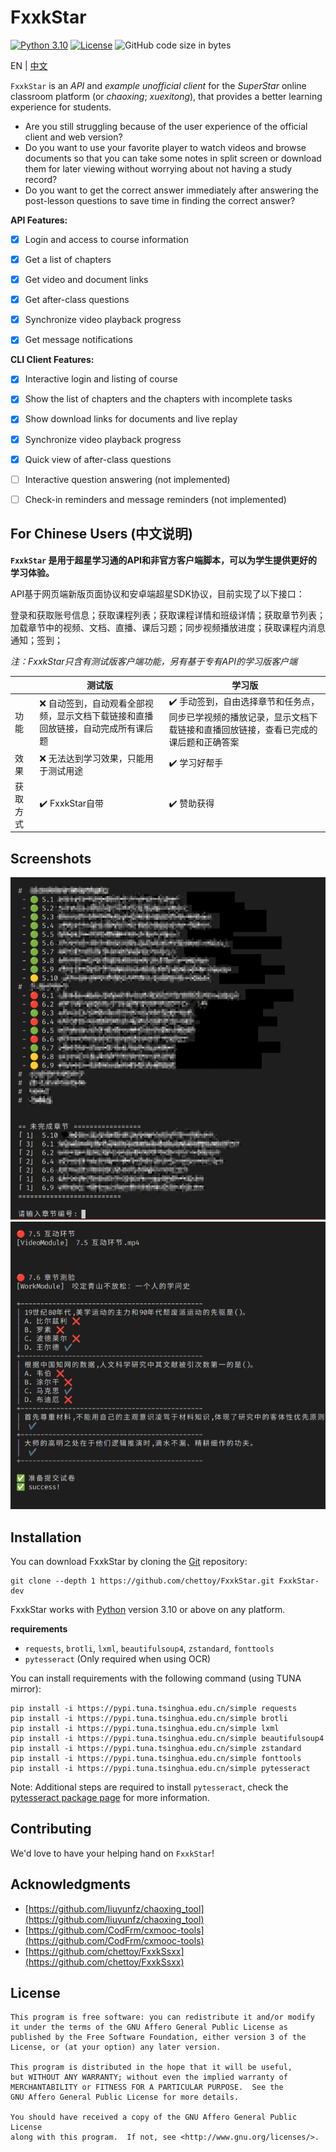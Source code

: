 # FxxkStar

[![Python 3.10](https://img.shields.io/badge/python-v3.10-blue)](https://www.python.org/) [![License](https://img.shields.io/github/license/chettoy/FxxkStar)](https://raw.githubusercontent.com/chettoy/FxxkStar/main/LICENSE) ![GitHub code size in bytes](https://img.shields.io/github/languages/code-size/chettoy/FxxkStar)

EN | [中文](#for-chinese-users-%E4%B8%AD%E6%96%87%E8%AF%B4%E6%98%8E)

`FxxkStar` is an *API* and *example unofficial client* for the *SuperStar* online classroom platform (or *chaoxing*; *xuexitong*), that provides a better learning experience for students. 

- Are you still struggling because of the user experience of the official client and web version?
- Do you want to use your favorite player to watch videos and browse documents so that you can take some notes in split screen or download them for later viewing without worrying about not having a study record?
- Do you want to get the correct answer immediately after answering the post-lesson questions to save time in finding the correct answer?

**API Features:**

- [x] Login and access to course information

- [x] Get a list of chapters

- [x] Get video and document links

- [x] Get after-class questions

- [x] Synchronize video playback progress

- [x] Get message notifications


**CLI Client Features:**

- [x] Interactive login and listing of course
- [x] Show the list of chapters and the chapters with incomplete tasks
- [x] Show download links for documents and live replay
- [x] Synchronize video playback progress
- [x] Quick view of after-class questions
- [ ] Interactive question answering (not implemented)
- [ ] Check-in reminders and message reminders (not implemented)



## For Chinese Users (中文说明)

**`FxxkStar` 是用于超星学习通的API和非官方客户端脚本，可以为学生提供更好的学习体验。**

API基于网页端新版页面协议和安卓端超星SDK协议，目前实现了以下接口：

登录和获取账号信息；获取课程列表；获取课程详情和班级详情；获取章节列表；加载章节中的视频、文档、直播、课后习题；同步视频播放进度；获取课程内消息通知；签到；



*注：FxxkStar只含有测试版客户端功能，另有基于专有API的学习版客户端*

|          | 测试版                                                       | 学习版                                                       |
| -------- | ------------------------------------------------------------ | ------------------------------------------------------------ |
| 功能     | ❌ 自动签到，自动观看全部视频，显示文档下载链接和直播回放链接，自动完成所有课后题 | ✔️ 手动签到，自由选择章节和任务点，同步已学视频的播放记录，显示文档下载链接和直播回放链接，查看已完成的课后题和正确答案 |
| 效果     | ❌ 无法达到学习效果，只能用于测试用途                         | ✔️ 学习好帮手                                                 |
| 获取方式 | ✔️ FxxkStar自带                                               | ✔️ 赞助获得                                                   |



## Screenshots

![Screenshot](https://github.com/chettoy/FxxkStar/raw/main/images/screenshot1.png)
![Screenshot](https://github.com/chettoy/FxxkStar/raw/main/images/screenshot2.png)



## Installation

You can download FxxkStar by cloning the [Git](https://github.com/chettoy/FxxkStar) repository:

```shell
git clone --depth 1 https://github.com/chettoy/FxxkStar.git FxxkStar-dev
```

FxxkStar works with [Python](https://www.python.org/download/) version 3.10 or above on any platform.

**requirements**

- `requests`, `brotli`, `lxml`, `beautifulsoup4`, `zstandard`, `fonttools`
- `pytesseract` (Only required when using OCR)



You can install requirements with the following command (using TUNA mirror):

```shell
pip install -i https://pypi.tuna.tsinghua.edu.cn/simple requests
pip install -i https://pypi.tuna.tsinghua.edu.cn/simple brotli
pip install -i https://pypi.tuna.tsinghua.edu.cn/simple lxml
pip install -i https://pypi.tuna.tsinghua.edu.cn/simple beautifulsoup4
pip install -i https://pypi.tuna.tsinghua.edu.cn/simple zstandard
pip install -i https://pypi.tuna.tsinghua.edu.cn/simple fonttools
pip install -i https://pypi.tuna.tsinghua.edu.cn/simple pytesseract
```



Note: Additional steps are required to install `pytesseract`, check the [pytesseract package page](https://pypi.python.org/pypi/pytesseract) for more information.

## Contributing

We'd love to have your helping hand on `FxxkStar`! 



## Acknowledgments
- [https://github.com/liuyunfz/chaoxing_tool](https://github.com/liuyunfz/chaoxing_tool)
- [https://github.com/CodFrm/cxmooc-tools](https://github.com/CodFrm/cxmooc-tools)
- [https://github.com/chettoy/FxxkSsxx](https://github.com/chettoy/FxxkSsxx)



## License

```
This program is free software: you can redistribute it and/or modify
it under the terms of the GNU Affero General Public License as
published by the Free Software Foundation, either version 3 of the
License, or (at your option) any later version.

This program is distributed in the hope that it will be useful,
but WITHOUT ANY WARRANTY; without even the implied warranty of
MERCHANTABILITY or FITNESS FOR A PARTICULAR PURPOSE.  See the
GNU Affero General Public License for more details.

You should have received a copy of the GNU Affero General Public License
along with this program.  If not, see <http://www.gnu.org/licenses/>.
```

